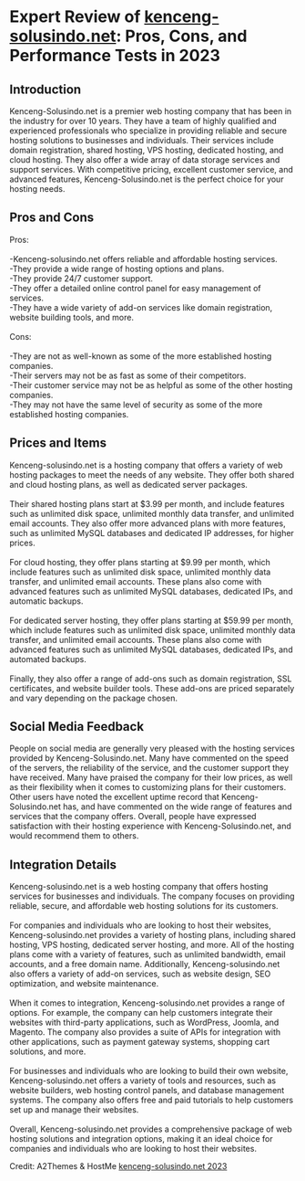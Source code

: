 <h1>Expert Review of <a href="https://a2themes.com/kenceng-solusindonet-reviews">kenceng-solusindo.net</a>: Pros, Cons, and Performance Tests in 2023</h1>
<h2>Introduction</h2>
Kenceng-Solusindo.net is a premier web hosting company that has been in the industry for over 10 years. They have a team of highly qualified and experienced professionals who specialize in providing reliable and secure hosting solutions to businesses and individuals. Their services include domain registration, shared hosting, VPS hosting, dedicated hosting, and cloud hosting. They also offer a wide array of data storage services and support services. With competitive pricing, excellent customer service, and advanced features, Kenceng-Solusindo.net is the perfect choice for your hosting needs.
<h2>Pros and Cons</h2>
Pros:<br><br>-Kenceng-solusindo.net offers reliable and affordable hosting services.<br>-They provide a wide range of hosting options and plans.<br>-They provide 24/7 customer support.<br>-They offer a detailed online control panel for easy management of services.<br>-They have a wide variety of add-on services like domain registration, website building tools, and more.<br><br>Cons:<br><br>-They are not as well-known as some of the more established hosting companies.<br>-Their servers may not be as fast as some of their competitors.<br>-Their customer service may not be as helpful as some of the other hosting companies.<br>-They may not have the same level of security as some of the more established hosting companies.
<h2>Prices and Items</h2>
Kenceng-solusindo.net is a hosting company that offers a variety of web hosting packages to meet the needs of any website. They offer both shared and cloud hosting plans, as well as dedicated server packages.<br><br>Their shared hosting plans start at $3.99 per month, and include features such as unlimited disk space, unlimited monthly data transfer, and unlimited email accounts. They also offer more advanced plans with more features, such as unlimited MySQL databases and dedicated IP addresses, for higher prices.<br><br>For cloud hosting, they offer plans starting at $9.99 per month, which include features such as unlimited disk space, unlimited monthly data transfer, and unlimited email accounts. These plans also come with advanced features such as unlimited MySQL databases, dedicated IPs, and automatic backups.<br><br>For dedicated server hosting, they offer plans starting at $59.99 per month, which include features such as unlimited disk space, unlimited monthly data transfer, and unlimited email accounts. These plans also come with advanced features such as unlimited MySQL databases, dedicated IPs, and automated backups.<br><br>Finally, they also offer a range of add-ons such as domain registration, SSL certificates, and website builder tools. These add-ons are priced separately and vary depending on the package chosen.
<h2>Social Media Feedback</h2>
People on social media are generally very pleased with the hosting services provided by Kenceng-Solusindo.net. Many have commented on the speed of the servers, the reliability of the service, and the customer support they have received. Many have praised the company for their low prices, as well as their flexibility when it comes to customizing plans for their customers. Other users have noted the excellent uptime record that Kenceng-Solusindo.net has, and have commented on the wide range of features and services that the company offers. Overall, people have expressed satisfaction with their hosting experience with Kenceng-Solusindo.net, and would recommend them to others.
<h2>Integration Details</h2>
Kenceng-solusindo.net is a web hosting company that offers hosting services for businesses and individuals. The company focuses on providing reliable, secure, and affordable web hosting solutions for its customers.<br><br>For companies and individuals who are looking to host their websites, Kenceng-solusindo.net provides a variety of hosting plans, including shared hosting, VPS hosting, dedicated server hosting, and more. All of the hosting plans come with a variety of features, such as unlimited bandwidth, email accounts, and a free domain name. Additionally, Kenceng-solusindo.net also offers a variety of add-on services, such as website design, SEO optimization, and website maintenance.<br><br>When it comes to integration, Kenceng-solusindo.net provides a range of options. For example, the company can help customers integrate their websites with third-party applications, such as WordPress, Joomla, and Magento. The company also provides a suite of APIs for integration with other applications, such as payment gateway systems, shopping cart solutions, and more.<br><br>For businesses and individuals who are looking to build their own website, Kenceng-solusindo.net offers a variety of tools and resources, such as website builders, web hosting control panels, and database management systems. The company also offers free and paid tutorials to help customers set up and manage their websites.<br><br>Overall, Kenceng-solusindo.net provides a comprehensive package of web hosting solutions and integration options, making it an ideal choice for companies and individuals who are looking to host their websites.
<p>Credit: A2Themes & HostMe <a href="https://a2themes.com/kenceng-solusindonet-reviews">kenceng-solusindo.net 2023</a></p>